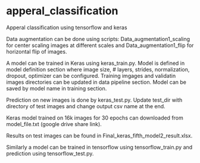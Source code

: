 # apperal_classification
Apperal classification using tensorflow and keras 

Data augmentation can be done using scripts: Data_augmentation1_scaling for center scaling images at different scales and Data_augmentation1_flip for horizontal flip of images.

A model can be trained in Keras using keras_train.py. Model is defined in model definition section where image size, # layers, strides, normalization, dropout, optimizer can be configured. Training imgages and validatin images directories can be updated in data pipeline section. Model can be saved by model name in training section.

Prediction on new images is done by keras_test.py. Update test_dir with directory of test images and change output csv name at the end. 

Keras model trained on 16k images for 30 epochs can downloaded from model_file.txt (google drive share link). 

Results on test images can be found in Final_keras_fifth_model2_result.xlsx.

Similarly a model can be trained in tensorflow using tensorflow_train.py and prediction using tensorflow_test.py.

